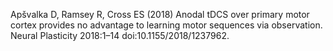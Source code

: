 
Apšvalka D, Ramsey R, Cross ES (2018) Anodal tDCS over primary motor cortex provides no advantage to learning motor sequences via observation. Neural Plasticity 2018:1–14 doi:10.1155/2018/1237962.

